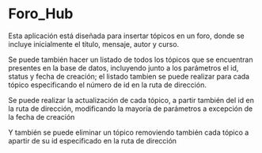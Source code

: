 # Foro_Hub

Esta aplicación está diseñada para insertar tópicos en un foro, donde se incluye inicialmente el título, mensaje, autor y curso. 

Se puede también hacer un listado de todos los tópicos que se encuentran presentes en la base de datos, incluyendo junto a los parámetros el id, status y fecha de creación; el listado tambien se puede realizar para cada tópico especificando el número de id en la ruta de dirección.

Se puede realizar la actualización de cada tópico, a partir también del id en la ruta de dirección, modificando la mayoría de parámetros a excepción de la fecha de creación

Y también se puede eliminar un tópico removiendo también cada tópico a apartir de su id especificado en la ruta de dirección

